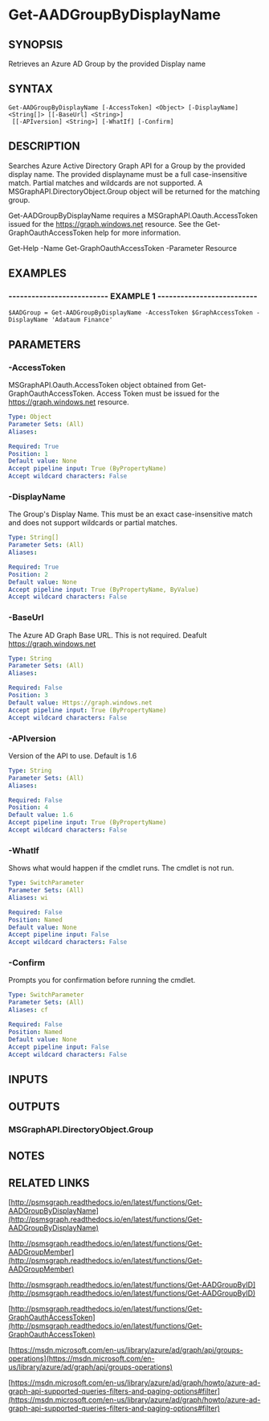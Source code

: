 # Get-AADGroupByDisplayName

## SYNOPSIS
Retrieves an Azure AD Group by the provided Display name

## SYNTAX

```
Get-AADGroupByDisplayName [-AccessToken] <Object> [-DisplayName] <String[]> [[-BaseUrl] <String>]
 [[-APIversion] <String>] [-WhatIf] [-Confirm]
```

## DESCRIPTION
Searches Azure Active Directory Graph API for a Group by the provided display name. 
The provided displayname must be a full case-insensitive match.
Partial matches and
wildcards are not supported.
A MSGraphAPI.DirectoryObject.Group object will be
returned for the matching group.

Get-AADGroupByDisplayName requires a MSGraphAPI.Oauth.AccessToken issued for the 
https://graph.windows.net resource.
See the Get-GraphOauthAccessToken help for
more information.

Get-Help -Name Get-GraphOauthAccessToken -Parameter Resource

## EXAMPLES

### -------------------------- EXAMPLE 1 --------------------------
```
$AADGroup = Get-AADGroupByDisplayName -AccessToken $GraphAccessToken -DisplayName 'Adataum Finance'
```

## PARAMETERS

### -AccessToken
MSGraphAPI.Oauth.AccessToken object obtained from Get-GraphOauthAccessToken.
Access Token must be issued for the https://graph.windows.net resource.

```yaml
Type: Object
Parameter Sets: (All)
Aliases: 

Required: True
Position: 1
Default value: None
Accept pipeline input: True (ByPropertyName)
Accept wildcard characters: False
```

### -DisplayName
The Group's Display Name.
This must be an exact case-insensitive match and does not 
support wildcards or partial matches.

```yaml
Type: String[]
Parameter Sets: (All)
Aliases: 

Required: True
Position: 2
Default value: None
Accept pipeline input: True (ByPropertyName, ByValue)
Accept wildcard characters: False
```

### -BaseUrl
The Azure AD Graph Base URL.
This is not required.
Deafult 
    https://graph.windows.net

```yaml
Type: String
Parameter Sets: (All)
Aliases: 

Required: False
Position: 3
Default value: Https://graph.windows.net
Accept pipeline input: True (ByPropertyName)
Accept wildcard characters: False
```

### -APIversion
Version of the API to use.
Default is 1.6

```yaml
Type: String
Parameter Sets: (All)
Aliases: 

Required: False
Position: 4
Default value: 1.6
Accept pipeline input: True (ByPropertyName)
Accept wildcard characters: False
```

### -WhatIf
Shows what would happen if the cmdlet runs.
The cmdlet is not run.

```yaml
Type: SwitchParameter
Parameter Sets: (All)
Aliases: wi

Required: False
Position: Named
Default value: None
Accept pipeline input: False
Accept wildcard characters: False
```

### -Confirm
Prompts you for confirmation before running the cmdlet.

```yaml
Type: SwitchParameter
Parameter Sets: (All)
Aliases: cf

Required: False
Position: Named
Default value: None
Accept pipeline input: False
Accept wildcard characters: False
```

## INPUTS

## OUTPUTS

### MSGraphAPI.DirectoryObject.Group

## NOTES

## RELATED LINKS

[http://psmsgraph.readthedocs.io/en/latest/functions/Get-AADGroupByDisplayName](http://psmsgraph.readthedocs.io/en/latest/functions/Get-AADGroupByDisplayName)

[http://psmsgraph.readthedocs.io/en/latest/functions/Get-AADGroupMember](http://psmsgraph.readthedocs.io/en/latest/functions/Get-AADGroupMember)

[http://psmsgraph.readthedocs.io/en/latest/functions/Get-AADGroupByID](http://psmsgraph.readthedocs.io/en/latest/functions/Get-AADGroupByID)

[http://psmsgraph.readthedocs.io/en/latest/functions/Get-GraphOauthAccessToken](http://psmsgraph.readthedocs.io/en/latest/functions/Get-GraphOauthAccessToken)

[https://msdn.microsoft.com/en-us/library/azure/ad/graph/api/groups-operations](https://msdn.microsoft.com/en-us/library/azure/ad/graph/api/groups-operations)

[https://msdn.microsoft.com/en-us/library/azure/ad/graph/howto/azure-ad-graph-api-supported-queries-filters-and-paging-options#filter](https://msdn.microsoft.com/en-us/library/azure/ad/graph/howto/azure-ad-graph-api-supported-queries-filters-and-paging-options#filter)


